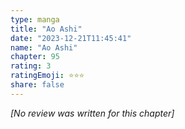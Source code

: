 ```yaml
---
type: manga
title: "Ao Ashi"
date: "2023-12-21T11:45:41"
name: "Ao Ashi"
chapter: 95
rating: 3
ratingEmoji: ⭐️⭐️⭐️
share: false
---
```


*[No review was written for this chapter]*
